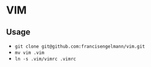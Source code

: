 # VIM

## Usage
* ```git clone git@github.com:francisengelmann/vim.git```
* ```mv vim .vim```
* ```ln -s .vim/vimrc .vimrc```
